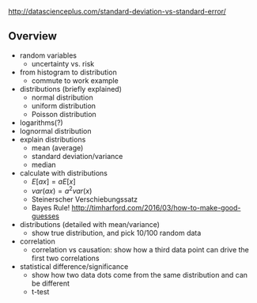 http://datascienceplus.com/standard-deviation-vs-standard-error/

## Overview

- random variables
    - uncertainty vs. risk
- from histogram to distribution
    - commute to work example
- distributions (briefly explained)
    - normal distribution
    - uniform distribution
    - Poisson distribution
- logarithms(?)
- lognormal distribution
- explain distributions
    - mean (average)
    - standard deviation/variance
    - median
- calculate with distributions
    - $E[ax] = aE[x]$
    - $var(ax) = a^2 var(x)$
    - Steinerscher Verschiebungssatz
    - Bayes Rule! http://timharford.com/2016/03/how-to-make-good-guesses
- distributions (detailed with mean/variance)
    - show true distribution, and pick 10/100 random data
- correlation
    - correlation vs causation: show how a third data point can drive the first two correlations
- statistical difference/significance
    - show how two data dots come from the same distribution and can be different
    - t-test 
